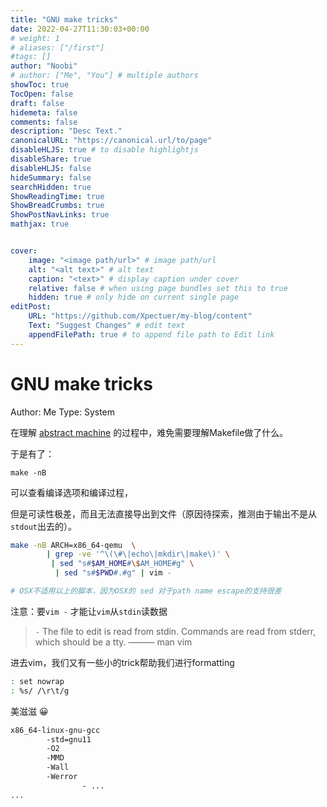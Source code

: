 ```yaml
---
title: "GNU make tricks"
date: 2022-04-27T11:30:03+00:00
# weight: 1
# aliases: ["/first"]
#tags: []
author: "Noobi"
# author: ["Me", "You"] # multiple authors
showToc: true
TocOpen: false
draft: false
hidemeta: false
comments: false
description: "Desc Text."
canonicalURL: "https://canonical.url/to/page"
disableHLJS: true # to disable highlightjs
disableShare: true
disableHLJS: false
hideSummary: false
searchHidden: true
ShowReadingTime: true
ShowBreadCrumbs: true
ShowPostNavLinks: true
mathjax: true


cover:
    image: "<image path/url>" # image path/url
    alt: "<alt text>" # alt text
    caption: "<text>" # display caption under cover
    relative: false # when using page bundles set this to true
    hidden: true # only hide on current single page
editPost:
    URL: "https://github.com/Xpectuer/my-blog/content"
    Text: "Suggest Changes" # edit text
    appendFilePath: true # to append file path to Edit link
---
```


# GNU make tricks

Author: Me
Type: System

在理解 [abstract machine](https://github.com/NJU-ProjectN/abstract-machine) 的过程中，难免需要理解Makefile做了什么。

于是有了：

```
make -nB
```

可以查看编译选项和编译过程，

但是可读性极差，而且无法直接导出到文件（原因待探索，推测由于输出不是从`stdout`出去的）。

```bash
make -nB ARCH=x86_64-qemu  \
        | grep -ve '^\(\#\|echo\|mkdir\|make\)' \
         | sed "s#$AM_HOME#\$AM_HOME#g" \
          | sed "s#$PWD#.#g" | vim -                         

# OSX不适用以上的脚本，因为OSX的 sed 对于path name escape的支持很差
```

注意：要`vim -` 才能让`vim`从`stdin`读数据

> `-`  The file to edit is read from stdin. Commands are read from stderr, which should be a tty.
                                                                                                                                   ——— man vim
> 

进去vim，我们又有一些小的trick帮助我们进行formatting

```bash
: set nowrap
: %s/ /\r\t/g 
```

美滋滋 😀

```bash
x86_64-linux-gnu-gcc
        -std=gnu11
        -O2
        -MMD
        -Wall
        -Werror
				- ...
...
```
